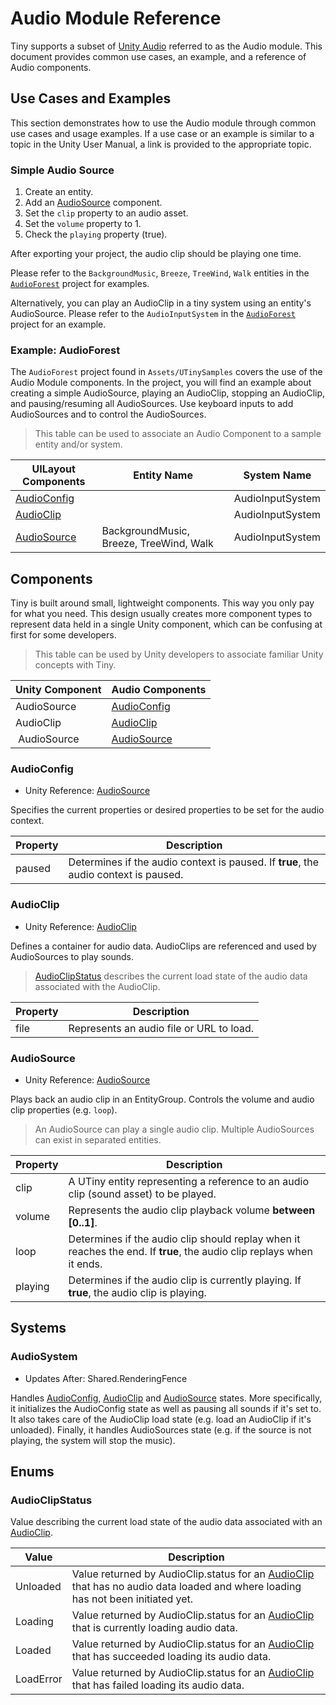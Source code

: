 # Audio Module Reference

Tiny supports a subset of [Unity Audio](https://docs.unity3d.com/Manual/AudioOverview.html) referred to as the Audio module. This document provides common use cases, an example, and a reference of Audio components.

## Use Cases and Examples

This section demonstrates how to use the Audio module through common use cases and usage examples. If a use case or an example is similar to a topic in the Unity User Manual, a link is provided to the appropriate topic.

### Simple Audio Source

1. Create an entity.
2. Add an [AudioSource](#audiosource) component.
3. Set the `clip` property to an audio asset.
4. Set the `volume` property to 1.
5. Check the `playing` property (true).

After exporting your project, the audio clip should be playing one time.

Please refer to the `BackgroundMusic`, `Breeze`, `TreeWind`, `Walk` entities in the [`AudioForest`](#audioforest) project for examples.

Alternatively, you can play an AudioClip in a tiny system using an entity's AudioSource. Please refer to the `AudioInputSystem` in the [`AudioForest`](#example-audioforest) project for an example.

### Example: AudioForest

The `AudioForest` project found in `Assets/UTinySamples` covers the use of the Audio Module components. In the project, you will find an example about creating a simple AudioSource, playing an AudioClip, stopping an AudioClip, and pausing/resuming all AudioSources. Use keyboard inputs to add AudioSources and to control the AudioSources.

> This table can be used to associate an Audio Component to a sample entity and/or system.

| UILayout Components | Entity Name | System Name |
| ------------- | ------------- | ------------- |
| [AudioConfig](#audioconfig) |  | AudioInputSystem |
| [AudioClip](#audioclip) |  | AudioInputSystem |
| [AudioSource](#audiosource) | BackgroundMusic, Breeze, TreeWind, Walk | AudioInputSystem |

## Components

Tiny is built around small, lightweight components. This way you only pay for what you need. This design usually creates more component types to represent data held in a single Unity component, which can be confusing at first for some developers.

> This table can be used by Unity developers to associate familiar Unity concepts with Tiny.

| Unity Component   | Audio Components            |
| ----------------- | --------------------------- |
| AudioSource       | [AudioConfig](#audioconfig) |
| AudioClip         | [AudioClip](#audioclip)     |
| AudioSource       | [AudioSource](#audiosource) |

### AudioConfig

* Unity Reference: [AudioSource](https://docs.unity3d.com/ScriptReference/AudioSource.html)

Specifies the current properties or desired properties to be set for the audio context.

|Property|Description|
|--------|-----------|
|paused|Determines if the audio context is paused. If **true**, the audio context is paused.|

### AudioClip

* Unity Reference: [AudioClip](https://docs.unity3d.com/Manual/class-AudioClip.html)

Defines a container for audio data. AudioClips are referenced and used by AudioSources to play sounds.

> [AudioClipStatus](#audioclipstatus) describes the current load state of the audio data associated with the AudioClip.

|Property|Description|
|--------|-----------|
|file|Represents an audio file or URL to load.|

### AudioSource

* Unity Reference: [AudioSource](https://docs.unity3d.com/Manual/class-AudioSource.html)

Plays back an audio clip in an EntityGroup. Controls the volume and audio clip properties (e.g. `loop`).

> An AudioSource can play a single audio clip. Multiple AudioSources can exist in separated entities.

|Property|Description|
|--------|-----------|
|clip|A UTiny entity representing a reference to an audio clip (sound asset) to be played.|
|volume|Represents the audio clip playback volume **between [0..1]**.|
|loop|Determines if the audio clip should replay when it reaches the end. If **true**, the audio clip replays when it ends.|
|playing|Determines if the audio clip is currently playing. If **true**, the audio clip is playing.|

## Systems

### AudioSystem

* Updates After: Shared.RenderingFence

Handles [AudioConfig](#audioconfig), [AudioClip](#audioclip) and [AudioSource](#audiosource) states. More specifically, it initializes the AudioConfig state as well as pausing all sounds if it's set to. It also takes care of the AudioClip load state (e.g. load an AudioClip if it's unloaded). Finally, it handles AudioSources state (e.g. if the source is not playing, the system will stop the music).

## Enums

### AudioClipStatus

Value describing the current load state of the audio data associated with an [AudioClip](#audioclip).

|Value|Description|
|-----|-----------|
|Unloaded|Value returned by AudioClip.status for an [AudioClip](#audioclip) that has no audio data loaded and where loading has not been initiated yet.|
|Loading|Value returned by AudioClip.status for an [AudioClip](#audioclip) that is currently loading audio data.|
|Loaded|Value returned by AudioClip.status for an [AudioClip](#audioclip) that has succeeded loading its audio data.|
|LoadError|Value returned by AudioClip.status for an [AudioClip](#audioclip) that has failed loading its audio data.|
